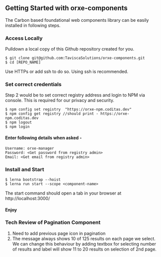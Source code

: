 ## Getting Started with orxe-components

The Carbon based foundational web components library can be easily installed in following steps.

### Access Locally

Pulldown a local copy of this Github repository created for you.

```
$ git clone git@github.com:TaviscaSolutions/orxe-components.git
$ cd [REPO_NAME]
```

Use HTTPs or add ssh to do so. Using ssh is recommended.

### Set correct credentials

Step 2 would be to set correct registry address and login to NPM via console. This is required for our privacy and security.

```
$ npm config set registry  "https://orxe-npm.coditas.dev"
$ npm config get registry //should print - https://orxe-npm.coditas.dev
$ npm logout
$ npm login
```

#### Enter following details when asked -

```
Username: orxe-manager
Password: <Get password from registry admin>
Email: <Get email from registry admin>
```

### Install and Start

```
$ lerna bootstrap --hoist
$ lerna run start --scope <component-name>
```

The start command should open a tab in your browser at http://localhost:3000/

#### Enjoy

### Tech Review of Pagination Component
1. Need to add previous page icon in pagination
2. The message always shows 10 of 125 results on each page we select.
   We can change this behaviour by adding textbox for selecting number of results and label will show 11 to 20 results on selection of 2nd page.
   


